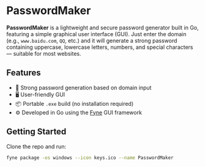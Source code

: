 # PasswordMaker

**PasswordMaker** is a lightweight and secure password generator built in Go, featuring a simple graphical user interface (GUI). Just enter the domain (e.g., `www.baidu.com`, `QQ`, etc.) and it will generate a strong password containing uppercase, lowercase letters, numbers, and special characters — suitable for most websites.

## Features

- 🔐 Strong password generation based on domain input
- 🖥️ User-friendly GUI
- 📦 Portable `.exe` build (no installation required)
- ⚙️ Developed in Go using the [Fyne](https://github.com/fyne-io/fyne) GUI framework

## Getting Started

Clone the repo and run:

```bash
fyne package -os windows --icon keys.ico --name PasswordMaker